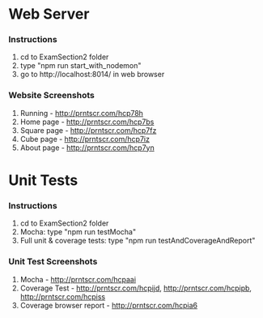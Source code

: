 # Web Server
### Instructions
1) cd to ExamSection2 folder
2) type "npm run start_with_nodemon"
3) go to http://localhost:8014/ in web browser

### Website Screenshots
1) Running - http://prntscr.com/hcp78h
2) Home page - http://prntscr.com/hcp7bs
3) Square page - http://prntscr.com/hcp7fz
4) Cube page - http://prntscr.com/hcp7iz
5) About page - http://prntscr.com/hcp7yn

# Unit Tests
### Instructions
1) cd to ExamSection2 folder
2) Mocha: type "npm run testMocha"
3) Full unit & coverage tests: type "npm run testAndCoverageAndReport"

### Unit Test Screenshots
1) Mocha - http://prntscr.com/hcpaai
2) Coverage Test - http://prntscr.com/hcpijd, http://prntscr.com/hcpipb, http://prntscr.com/hcpiss
3) Coverage browser report - http://prntscr.com/hcpia6

